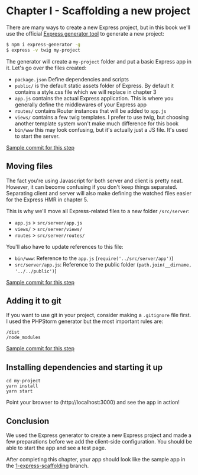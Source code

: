 # Chapter I - Scaffolding a new project

There are many ways to create a new Express project, but in this book we'll use the official
 [Express generator tool](https://expressjs.com/en/starter/generator.html) to generate a new project:

```bash
$ npm i express-generator -g
$ express -v twig my-project
```

The generator will create a `my-project` folder and put a basic Express app in it. Let's go over the files created:

- `package.json` Define dependencies and scripts
- `public/` is the default static assets folder of Express. By default it contains a style.css file which we will replace in chapter 3
- `app.js` contains the actual Express application. This is where you generally define the middlewares of your Express app
- `routes/` contains Router instances that will be added to `app.js`
- `views/` contains a few twig templates. I prefer to use twig, but choosing another template system won't make much difference for this book
- `bin/www` this may look confusing, but it's actually just a JS file. It's used to start the server.

[Sample commit for this step](https://github.com/webberig/webpack-express-ultimate-guide-sample/commit/c3cf40a5795e820b267efca88f053b9c787108c1)

## Moving files

The fact you're using Javascript for both server and client is pretty neat. However, it can become confusing if you
 don't keep things separated. Separating client and server will also make defining the watched files easier for the
  Express HMR in chapter 5.
  
This is why we'll move all Express-related files to a new folder `/src/server`:

- `app.js` > `src/server/app.js`
- `views/` > `src/server/views/`
- `routes` > `src/server/routes/`

You'll also have to update references to this file:

- `bin/www`: Reference to the `app.js` (`require('../src/server/app')`)
- `src/server/app.js`: Reference to the public folder (`path.join(__dirname, '../../public')`)

[Sample commit for this step](https://github.com/webberig/webpack-express-ultimate-guide-sample/commit/db51bfec6e09b3dbbbd491610e0d4db7120c5672)

## Adding it to git

If you want to use git in your project, consider making a `.gitignore` file first. I used the PHPStorm generator but
the most important rules are:

```ignore
/dist
/node_modules
```

[Sample commit for this step](https://github.com/webberig/webpack-express-ultimate-guide-sample/commit/b18b353501dc208b08dab9e9401304b1dbaa0302)

## Installing dependencies and starting it up

```
cd my-project
yarn install
yarn start
```

Point your browser to (http://localhost:3000) and see the app in action!

## Conclusion

We used the Express generator to create a new Express project and made a few preparations before we add the client-side
configuration. You should be able to start the app and see a test page.

After completing this chapter, your app should look like the sample app in the
 [1-express-scaffolding](https://github.com/webberig/webpack-express-ultimate-guide-sample/tree/1-express-scaffolding) branch.
